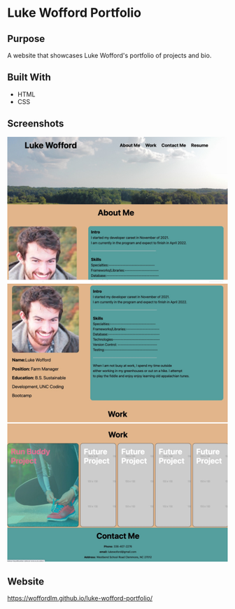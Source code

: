 # Luke Wofford Portfolio

## Purpose
A website that showcases Luke Wofford's portfolio of projects and bio.

## Built With
* HTML
* CSS

## Screenshots
![](images/screenshot1.jpg)
![](images/screenshot2.jpg)
![](images/screenshot3.jpg)

## Website
https://woffordlm.github.io/luke-wofford-portfolio/

